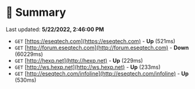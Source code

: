 # 📖 Summary
Last updated: **5/22/2022, 2:46:00 PM**

- `GET` [https://eseqtech.com](https://eseqtech.com) - **Up** (521ms)
- `GET` [http://forum.eseqtech.com](http://forum.eseqtech.com) - **Down** (60229ms)
- `GET` [http://hexp.net](http://hexp.net) - **Up** (229ms)
- `GET` [http://ws.hexp.net](http://ws.hexp.net) - **Up** (233ms)
- `GET` [http://eseqtech.com/infoline](http://eseqtech.com/infoline) - **Up** (530ms)
